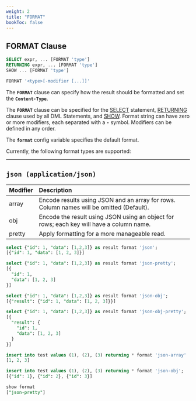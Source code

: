 ```yaml
---
weight: 2
title: "FORMAT"
bookToc: false
---
```


## FORMAT Clause

```SQL
SELECT expr, ... [FORMAT 'type']
RETURNING expr, ... [FORMAT 'type']
SHOW ... [FORMAT 'type']

FORMAT '<type>[-modifier [...]]'
```

The **`FORMAT`** clause can specify how the result should be formatted and set the **`Content-Type`**.

The **`FORMAT`** clause can be specified for the [SELECT](/docs/sql/query/select) statement, [RETURNING](/docs/sql/transactions/cte) clause used by all DML Statements, and [SHOW](/docs/monitoring/overview).
Format string can have zero or more modifiers, each separated with a **`-`** symbol.
Modifiers can be defined in any order.

The **`format`** config variable specifies the default format.

Currently, the following format types are supported:

---

## **`json (application/json)`**

| Modifier       |  Description |
| :---------------- |  :----       |
|  array            | Encode results using JSON and an array for rows. Column names will be omitted (Default). |
|  obj              | Encode the result using JSON using an object for rows; each key will have a column name. |
|  pretty           | Apply formatting for a more manageable read. |


```SQL
select {"id": 1, "data": [1,2,3]} as result format 'json';
[{"id": 1, "data": [1, 2, 3]}]

select {"id": 1, "data": [1,2,3]} as result format 'json-pretty';
[{
  "id": 1,
  "data": [1, 2, 3]
}]

select {"id": 1, "data": [1,2,3]} as result format 'json-obj';
[{"result": {"id": 1, "data": [1, 2, 3]}}]

select {"id": 1, "data": [1,2,3]} as result format 'json-obj-pretty';
[{
  "result": {
    "id": 1,
    "data": [1, 2, 3]
  }
}]

insert into test values (1), (2), (3) returning * format 'json-array'
[1, 2, 3]

insert into test values (1), (2), (3) returning * format 'json-obj';
[{"id": 1}, {"id": 2}, {"id": 3}]

show format
["json-pretty"]

```

